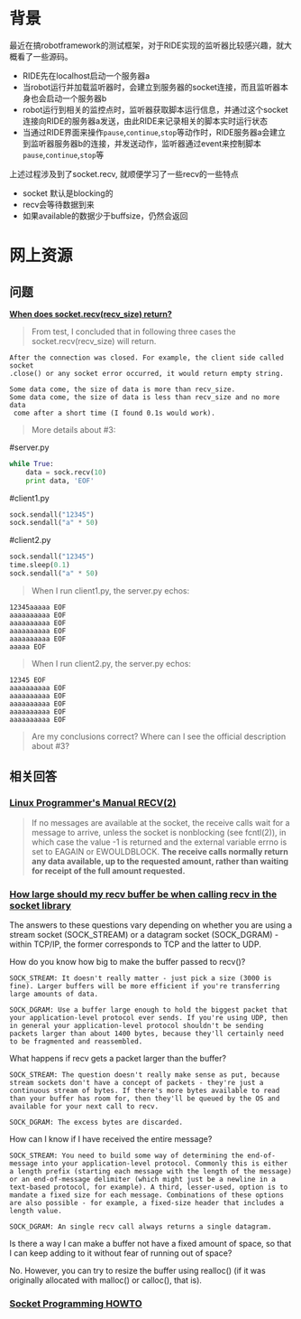 # 背景

最近在搞robotframework的测试框架，对于RIDE实现的监听器比较感兴趣，就大概看了一些源码。

- RIDE先在localhost启动一个服务器a
- 当robot运行并加载监听器时，会建立到服务器的socket连接，而且监听器本身也会启动一个服务器b
- robot运行到相关的监控点时，监听器获取脚本运行信息，并通过这个socket连接向RIDE的服务器a发送，由此RIDE来记录相关的脚本实时运行状态
- 当通过RIDE界面来操作`pause`,`continue`,`stop`等动作时，RIDE服务器a会建立到监听器服务器b的连接，并发送动作，监听器通过event来控制脚本`pause`,`continue`,`stop`等

上述过程涉及到了socket.recv, 就顺便学习了一些recv的一些特点

- socket 默认是blocking的
- recv会等待数据到来
- 如果available的数据少于buffsize，仍然会返回


# 网上资源

## 问题

**[When does socket.recv(recv_size) return?](http://stackoverflow.com/questions/7174927/when-does-socket-recvrecv-size-return)**

> From test, I concluded that in following three cases the socket.recv(recv_size) will return.

    After the connection was closed. For example, the client side called socket
    .close() or any socket error occurred, it would return empty string.

    Some data come, the size of data is more than recv_size.
    Some data come, the size of data is less than recv_size and no more data
     come after a short time (I found 0.1s would work).

> More details about #3:

#server.py
```python
while True:
    data = sock.recv(10)
    print data, 'EOF'
```
#client1.py
```python
sock.sendall("12345")
sock.sendall("a" * 50)
```
#client2.py
```python
sock.sendall("12345")
time.sleep(0.1)
sock.sendall("a" * 50)
```
> When I run client1.py, the server.py echos:
```
12345aaaaa EOF
aaaaaaaaaa EOF
aaaaaaaaaa EOF
aaaaaaaaaa EOF
aaaaaaaaaa EOF
aaaaa EOF
```
> When I run client2.py, the server.py echos:
```
12345 EOF
aaaaaaaaaa EOF
aaaaaaaaaa EOF
aaaaaaaaaa EOF
aaaaaaaaaa EOF
aaaaaaaaaa EOF
```
 > Are my conclusions correct? Where can I see the official description about #3?

## 相关回答
### **[Linux Programmer's Manual    RECV(2)](http://man7.org/linux/man-pages/man2/recv.2.html)**

> If no messages are available at the socket, the receive calls wait for a message to arrive, unless the socket is nonblocking (see fcntl(2)), in which case the value -1 is returned and the external variable errno is set to EAGAIN or EWOULDBLOCK. **The receive calls normally return any data available, up to the requested amount, rather than waiting for receipt of the full amount requested.**



### **[How large should my recv buffer be when calling recv in the socket library](http://stackoverflow.com/questions/2862071/how-large-should-my-recv-buffer-be-when-calling-recv-in-the-socket-library#)**


 The answers to these questions vary depending on whether you are using a stream socket (SOCK_STREAM) or a datagram socket (SOCK_DGRAM) - within TCP/IP, the former corresponds to TCP and the latter to UDP.

 How do you know how big to make the buffer passed to recv()?

    SOCK_STREAM: It doesn't really matter - just pick a size (3000 is fine). Larger buffers will be more efficient if you're transferring large amounts of data.

    SOCK_DGRAM: Use a buffer large enough to hold the biggest packet that your application-level protocol ever sends. If you're using UDP, then in general your application-level protocol shouldn't be sending packets larger than about 1400 bytes, because they'll certainly need to be fragmented and reassembled.

 What happens if recv gets a packet larger than the buffer?

    SOCK_STREAM: The question doesn't really make sense as put, because stream sockets don't have a concept of packets - they're just a continuous stream of bytes. If there's more bytes available to read than your buffer has room for, then they'll be queued by the OS and available for your next call to recv.

    SOCK_DGRAM: The excess bytes are discarded.

 How can I know if I have received the entire message?

    SOCK_STREAM: You need to build some way of determining the end-of-message into your application-level protocol. Commonly this is either a length prefix (starting each message with the length of the message) or an end-of-message delimiter (which might just be a newline in a text-based protocol, for example). A third, lesser-used, option is to mandate a fixed size for each message. Combinations of these options are also possible - for example, a fixed-size header that includes a length value.

    SOCK_DGRAM: An single recv call always returns a single datagram.

 Is there a way I can make a buffer not have a fixed amount of space, so that I can keep adding to it without fear of running out of space?

 No. However, you can try to resize the buffer using realloc() (if it was originally allocated with malloc() or calloc(), that is).

### **[Socket Programming HOWTO](https://docs.python.org/2/howto/sockets.html)**

